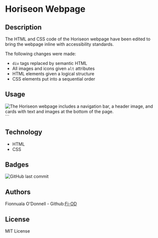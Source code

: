 # Horiseon Webpage

## Description
The HTML and CSS code of the Horiseon webpage have been edited to bring the webpage inline with accessibility standards. 

The following changes were made:
* `div` tags replaced by semantic HTML 
* All images and icons given `alt` attributes
* HTML elements given a logical structure
* CSS elements put into a sequential order

## Usage
![The Horiseon webpage includes a navigation bar, a header image, and cards with text and images at the bottom of the page.](assets\images\Horiseon-Webpage-screenshot.png)```

## Technology
* HTML
* CSS

## Badges
![GitHub last commit](https://img.shields.io/github/last-commit/Fi-OD/Wk1CH1?logo=GitHUB)

## Authors

Fionnuala O'Donnell - Github:[Fi-OD](https://github.com/Fi-OD)

## License

MIT License 